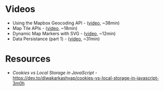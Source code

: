 # Videos

- Using the Mapbox Geocoding API - ([video](https://share.descript.com/view/aBvOo8hLX16), ~38min)
- Map Tile APIs - ([video](https://share.descript.com/view/ivykbqIRtDk), ~18min)
- Dynamic Map Markers with SVG - ([video](https://share.descript.com/view/Xa4sLnl2bf0), ~12min)
- Data Persistance (part 1) - ([video](https://share.descript.com/view/2Cldxkurdnl), ~31min)

# Resources

- _Cookies vs Local Storage in JavaScript_ - https://dev.to/diwakarkashyap/cookies-vs-local-storage-in-javascript-3m0h
